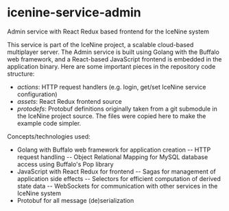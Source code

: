 # icenine-service-admin
Admin service with React Redux based frontend for the IceNine system

This service is part of the IceNine project, a scalable cloud-based multiplayer server. The Admin service is built using Golang with the Buffalo web framework, and a React-based JavaScript frontend is embedded in the application binary. Here are some important pieces in the repository code structure:
- *actions*: HTTP request handlers (e.g. login, get/set IceNine service configuration)
- *assets*: React Redux frontend source
- *protodefs*: Protobuf definitions originally taken from a git submodule in the IceNine project source. The files were copied here to make the example code simpler.

Concepts/technologies used:
- Golang with Buffalo web framework for application creation
 -- HTTP request handling
 -- Object Relational Mapping for MySQL database access using Buffalo's Pop library
- JavaScript with React Redux for frontend
 -- Sagas for management of application side effects
 -- Selectors for efficient computation of derived state data 
 -- WebSockets for communication with other services in the IceNine system
- Protobuf for all message (de)serialization
